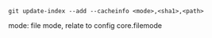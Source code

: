 `git update-index --add --cacheinfo <mode>,<sha1>,<path>`

mode: file mode, relate to config core.filemode
